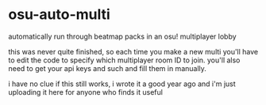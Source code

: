 # osu-auto-multi
automatically run through beatmap packs in an osu! multiplayer lobby

this was never quite finished, so each time you make a new multi you'll have to edit the code to specify which multiplayer room ID to join. you'll also need to get your api keys and such and fill them in manually.

i have no clue if this still works, i wrote it a good year ago and i'm just uploading it here for anyone who finds it useful
